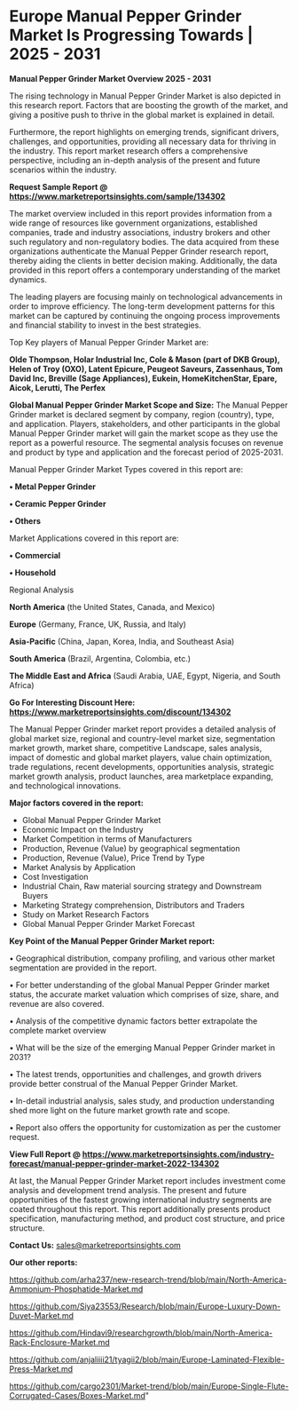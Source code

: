 # Europe Manual Pepper Grinder Market Is Progressing Towards | 2025 - 2031

<Strong> Manual Pepper Grinder Market Overview 2025 - 2031</strong>

The rising technology in Manual Pepper Grinder Market is also depicted in this research report. Factors that are boosting the growth of the market, and giving a positive push to thrive in the global market is explained in detail.

Furthermore, the report highlights on emerging trends, significant drivers, challenges, and opportunities, providing all necessary data for thriving in the industry. This report market research offers a comprehensive perspective, including an in-depth analysis of the present and future scenarios within the industry.

<strong>Request Sample Report @ <a href=https://www.marketreportsinsights.com/sample/134302>https://www.marketreportsinsights.com/sample/134302</a></strong>

The market overview included in this report provides information from a wide range of resources like government organizations, established companies, trade and industry associations, industry brokers and other such regulatory and non-regulatory bodies. The data acquired from these organizations authenticate the Manual Pepper Grinder research report, thereby aiding the clients in better decision making. Additionally, the data provided in this report offers a contemporary understanding of the market dynamics.

The leading players are focusing mainly on technological advancements in order to improve efficiency. The long-term development patterns for this market can be captured by continuing the ongoing process improvements and financial stability to invest in the best strategies.

Top Key players of Manual Pepper Grinder Market are:

<strong>Olde Thompson, Holar Industrial Inc, Cole & Mason (part of DKB Group), Helen of Troy (OXO), Latent Epicure, Peugeot Saveurs, Zassenhaus, Tom David Inc, Breville (Sage Appliances), Eukein, HomeKitchenStar, Epare, Aicok, Lerutti, The Perfex</strong>

<strong><b>Global Manual Pepper Grinder Market Scope and Size:</b></strong>
The Manual Pepper Grinder market is declared segment by company, region (country), type, and application. Players, stakeholders, and other participants in the global Manual Pepper Grinder market will gain the market scope as they use the report as a powerful resource. The segmental analysis focuses on revenue and product by type and application and the forecast period of 2025-2031.

Manual Pepper Grinder Market Types covered in this report are:

<strong>• Metal Pepper Grinder

• Ceramic Pepper Grinder

• Others</strong>

Market Applications covered in this report are:

<strong>• Commercial

• Household</strong> 

Regional Analysis

<strong>North America</strong> (the United States, Canada, and Mexico)

<strong>Europe</strong> (Germany, France, UK, Russia, and Italy)

<strong>Asia-Pacific</strong> (China, Japan, Korea, India, and Southeast Asia)

<strong>South America</strong> (Brazil, Argentina, Colombia, etc.)

<strong>The Middle East and Africa</strong> (Saudi Arabia, UAE, Egypt, Nigeria, and South Africa)

<strong>Go For Interesting Discount Here: <a href=https://www.marketreportsinsights.com/discount/134302>https://www.marketreportsinsights.com/discount/134302</a></strong>

The Manual Pepper Grinder market report provides a detailed analysis of global market size, regional and country-level market size, segmentation market growth, market share, competitive Landscape, sales analysis, impact of domestic and global market players, value chain optimization, trade regulations, recent developments, opportunities analysis, strategic market growth analysis, product launches, area marketplace expanding, and technological innovations.

<strong><b>Major factors covered in the report:</b></strong>
<ul>
  <li>Global Manual Pepper Grinder Market </li>
  <li>Economic Impact on the Industry</li>
  <li>Market Competition in terms of Manufacturers</li>
  <li>Production, Revenue (Value) by geographical segmentation</li>
  <li>Production, Revenue (Value), Price Trend by Type</li>
  <li>Market Analysis by Application</li>
  <li>Cost Investigation</li>
  <li>Industrial Chain, Raw material sourcing strategy and Downstream Buyers</li>
  <li>Marketing Strategy comprehension, Distributors and Traders</li>
  <li>Study on Market Research Factors</li>
  <li>Global Manual Pepper Grinder Market Forecast</li>
</ul>

<strong><b>Key Point of the Manual Pepper Grinder Market report:</b></strong>

• Geographical distribution, company profiling, and various other market segmentation are provided in the report.

• For better understanding of the global Manual Pepper Grinder market status, the accurate market valuation which comprises of size, share, and revenue are also covered.

• Analysis of the competitive dynamic factors better extrapolate the complete market overview

• What will be the size of the emerging Manual Pepper Grinder market in 2031?

• The latest trends, opportunities and challenges, and growth drivers provide better construal of the Manual Pepper Grinder Market.

• In-detail industrial analysis, sales study, and production understanding shed more light on the future market growth rate and scope.

• Report also offers the opportunity for customization as per the customer request.

<strong><b>View Full Report @ <a href=https://www.marketreportsinsights.com/industry-forecast/manual-pepper-grinder-market-2022-134302>https://www.marketreportsinsights.com/industry-forecast/manual-pepper-grinder-market-2022-134302</a></b></strong>


At last, the Manual Pepper Grinder Market report includes investment come analysis and development trend analysis. The present and future opportunities of the fastest growing international industry segments are coated throughout this report. This report additionally presents product specification, manufacturing method, and product cost structure, and price structure.

<strong>Contact Us:</strong>
sales@marketreportsinsights.com

<strong>Our other reports:</strong>

<a href=https://github.com/arha237/new-research-trend/blob/main/North-America-Ammonium-Phosphatide-Market.md>https://github.com/arha237/new-research-trend/blob/main/North-America-Ammonium-Phosphatide-Market.md</a>

<a href=https://github.com/Siya23553/Research/blob/main/Europe-Luxury-Down-Duvet-Market.md>https://github.com/Siya23553/Research/blob/main/Europe-Luxury-Down-Duvet-Market.md</a>

<a href=https://github.com/Hindavi9/researchgrowth/blob/main/North-America-Rack-Enclosure-Market.md>https://github.com/Hindavi9/researchgrowth/blob/main/North-America-Rack-Enclosure-Market.md</a>

<a href=https://github.com/anjaliiii21/tyagii2/blob/main/Europe-Laminated-Flexible-Press-Market.md>https://github.com/anjaliiii21/tyagii2/blob/main/Europe-Laminated-Flexible-Press-Market.md</a>

<a href=https://github.com/cargo2301/Market-trend/blob/main/Europe-Single-Flute-Corrugated-Cases/Boxes-Market.md>https://github.com/cargo2301/Market-trend/blob/main/Europe-Single-Flute-Corrugated-Cases/Boxes-Market.md</a>"

